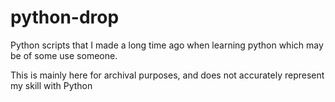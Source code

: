 # python-drop
Python scripts that I made a long time ago when learning python which may be of some use someone.

This is mainly here for archival purposes, and does not accurately represent my skill with Python
